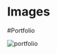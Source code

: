 # Images

#Portfolio

![portfolio](https://www.dropbox.com/scl/fi/pllc9dbe859hjaqfahn6m/portfolio.png?rlkey=jmozvur98k4u56hvlsynerp6i&st=g9alwuhh&dl=0)
